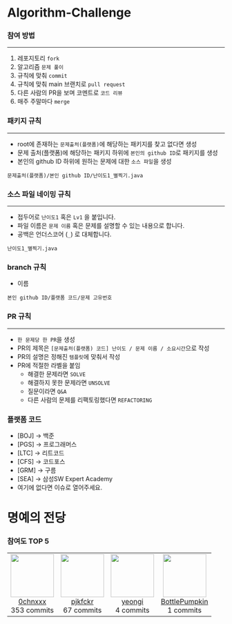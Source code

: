 # Algorithm-Challenge

### 참여 방법

---

1. 레포지토리 `fork`
2. 알고리즘 `문제 풀이`
3. 규칙에 맞춰 `commit`
4. 규칙에 맞춰 main 브랜치로 `pull request`
5. 다른 사람의 PR을 보며 코멘트로 `코드 리뷰`
6. 매주 주말마다 `merge`

### 패키지 규칙

---

- root에 존재하는 `문제출처(플랫폼)`에 해당하는 패키지를 찾고 없다면 생성
- 문제 출처(플랫폼)에 해당하는 패키지 하위에 `본인의 github ID`로 패키지를 생성
- 본인의 github ID 하위에 원하는 문제에 대한 `소스 파일`을 생성

```
문제출처(플랫폼)/본인 github ID/난이도1_별찍기.java
```

### 소스 파일 네이밍 규칙

---

- 접두어로 `난이도1` 혹은 `Lv1` 을 붙입니다.
- 파일 이름은 `문제 이름` 혹은 문제를 설명할 수 있는 내용으로 합니다.
- 공백은 언더스코어 (`_`) 로 대체합니다.

```
난이도1_별찍기.java
```

### branch 규칙

- 이름

```
본인 github ID/플랫폼 코드/문제 고유번호
```

### PR 규칙

---

- `한 문제당 한 PR`을 생성
- PR의 제목은 `[문제출처(플랫폼) 코드] 난이도 / 문제 이름 / 소요시간`으로 작성
- PR의 설명은 정해진 `템플릿`에 맞춰서 작성
- PR에 적절한 라벨을 붙임
  - 해결한 문제라면 `SOLVE`
  - 해결하지 못한 문제라면 `UNSOLVE`
  - 질문이라면 `Q&A`
  - 다른 사람의 문제를 리팩토링했다면 `REFACTORING`

### 플랫폼 코드
- [BOJ] → 백준
- [PGS] → 프로그래머스
- [LTC] → 리트코드
- [CFS] → 코드포스
- [GRM] → 구름
- [SEA] → 삼성SW Expert Academy
- 여기에 없다면 이슈로 열어주세요.

# 명예의 전당
<!-- BEGIN TOP CONTRIBUTORS -->
### 참여도 TOP 5
<table>
<tr>
<td align='center'>
<img src='https://avatars.githubusercontent.com/u/101924714?v=4' width='100' height='100'><br>
<a href='https://github.com/0chnxxx'>0chnxxx</a><br>
<span>353 commits</span>
</td>
<td align='center'>
<img src='https://avatars.githubusercontent.com/u/61726800?v=4' width='100' height='100'><br>
<a href='https://github.com/pjkfckr'>pjkfckr</a><br>
<span>67 commits</span>
</td>
<td align='center'>
<img src='https://avatars.githubusercontent.com/u/40158148?v=4' width='100' height='100'><br>
<a href='https://github.com/yeongi'>yeongi</a><br>
<span>4 commits</span>
</td>
<td align='center'>
<img src='https://avatars.githubusercontent.com/u/61003485?v=4' width='100' height='100'><br>
<a href='https://github.com/BottlePumpkin'>BottlePumpkin</a><br>
<span>1 commits</span>
</td>
</tr>
</table>
<!-- END TOP CONTRIBUTORS -->
